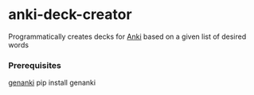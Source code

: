 # anki-deck-creator

Programmatically creates decks for [Anki](https://apps.ankiweb.net/) based on a 
given list of desired words

### Prerequisites
[genanki](https://github.com/kerrickstaley/genanki)   pip install genanki
